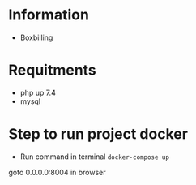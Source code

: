 # Information
* Boxbilling

# Requitments
* php up 7.4
* mysql

# Step to run project docker

* Run command in terminal `docker-compose up`

goto 0.0.0.0:8004 in browser
